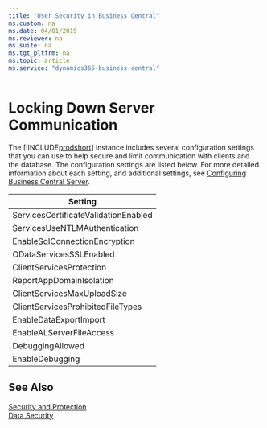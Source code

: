```yaml
---
title: "User Security in Business Central"
ms.custom: na
ms.date: 04/01/2019
ms.reviewer: na
ms.suite: na
ms.tgt_pltfrm: na
ms.topic: article
ms.service: "dynamics365-business-central"
---
```

# Locking Down Server Communication

The [!INCLUDE[prodshort](../developer/includes/prodshort.md)] instance includes several configuration settings that you can use to help secure and limit communication with clients and the database. The configuration settings are listed below. For more detailed information about each setting, and additional settings, see [Configuring Business Central Server](../administration/configure-server-instance.md).

|Setting|
|-------|
|ServicesCertificateValidationEnabled​|
|ServicesUseNTLMAuthentication​|
|EnableSqlConnectionEncryption​|
|ODataServicesSSLEnabled​|
|ClientServicesProtection|
|ReportAppDomainIsolation​|
|ClientServicesMaxUploadSize​|
|ClientServicesProhibitedFileTypes|
|EnableDataExportImport​|
|EnableALServerFileAccess​|
|DebuggingAllowed​|
|EnableDebugging|


<!--
|Setting|Recommended value|Why|
|-------|-----------------|---|
|ServicesCertificateValidationEnabled​|true|Validates security certificates.|
|ServicesUseNTLMAuthentication​|true|Uses SPNEGO for SOAPServices or Windows for ODataServices|
|EnableSqlConnectionEncryption​|true|Configures the server to request encryption on the SQL Connections used against the database.|
|ODataServicesSSLEnabled​|false||
|SOAPServicesSSLEnabled​|false||
|ClientServicesProtection|EncryptAndSign|Protects the data stream between clients and [!INCLUDE[server](../developer/includes/server.md)] instance. For background information, see [Understanding Protection Level](https://docs.microsoft.com/en-us/dotnet/framework/wcf/understanding-protection-level)|
|ReportAppDomainIsolation​|||
|ClientServicesMaxUploadSize​|30MB|Helps to avoid out-of-memory errors.|
|RestrictedFileTypes​ (ClientServicesProhibitedFileTypes)||Prevents specific file types from uploaded to the database from the client. |
|EnableDataExportImport​|||
|EnableALServerFileAccess​|true|Specifies whether access to server files by C/AL file data type functions is allowed.|
|DebuggingAllowed​|true|Specifies whether AL debugging is allowed for this [!INCLUDE[server](../developer/includes/server.md)] instance.|
|EnableDebugging|false| With the EnableDebugging flag set to true the Microsoft Dynamics NAV Server will start with debugging mode enabled.  This mode has three main functions:1)Upon first connection by a RoleTailored Client all C# for that application will be generated. 2) C# files will be persisted between server restarts. 3)  Application Objects will be compiled with debug information.|

-->

## See Also  

[Security and Protection](security-and-protection.md)  
[Data Security](data-security.md)  
